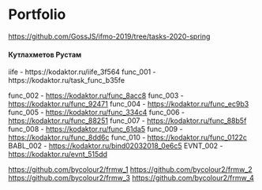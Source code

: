 # Portfolio

https://github.com/GossJS/ifmo-2019/tree/tasks-2020-spring
<h4 id="author" title="GossJS">Кутлахметов Рустам</h4>
iife - https://kodaktor.ru/iife_3f564
func_001 - https://kodaktor.ru/task_func_b35fe

func_002 - https://kodaktor.ru/func_8acc8
func_003 - https://kodaktor.ru/func_92471
func_004 - https://kodaktor.ru/func_ec9b3
func_005 - https://kodaktor.ru/func_334c4
func_006 - https://kodaktor.ru/func_88251
func_007 - https://kodaktor.ru/func_88b5f
func_008 - https://kodaktor.ru/func_61da5
func_009 - https://kodaktor.ru/func_8dd6c
func_010 - https://kodaktor.ru/func_0122c
BABL_002 - https://kodaktor.ru/bind02032018_0e6c5
EVNT_002 - https://kodaktor.ru/evnt_515dd

https://github.com/bycolour2/frmw_1
https://github.com/bycolour2/frmw_2
https://github.com/bycolour2/frmw_3
https://github.com/bycolour2/frmw_4
